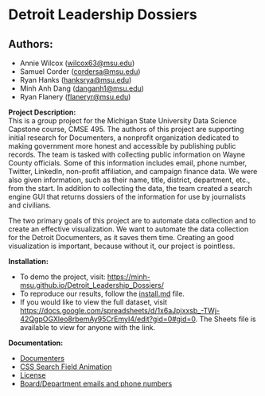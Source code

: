 # Detroit Leadership Dossiers
## Authors:
- Annie Wilcox (wilcox63@msu.edu)
- Samuel Corder (cordersa@msu.edu)
- Ryan Hanks (hanksrya@msu.edu)
- Minh Anh Dang (danganh1@msu.edu)
- Ryan Flanery (flaneryr@msu.edu)

**Project Description:**  
This is a group project for the Michigan State University Data Science Capstone course, CMSE 495. The authors of this project are supporting initial research for Documenters, a nonprofit organization dedicated to making government more honest and accessible by publishing public records. The team is tasked with collecting public information on Wayne County officials. Some of this information includes email, phone number, Twitter, LinkedIn, non-profit affiliation, and campaign finance data. We were also given information, such as their name, title, district, department, etc., from the start. In addition to collecting the data, the team created a search engine GUI that returns dossiers of the information for use by journalists and civilians. 

The two primary goals of this project are to automate data collection and to create an effective visualization. We want to automate the data collection for the Detroit Documenters, as it saves them time. Creating an good visualization is important, because without it, our project is pointless.

**Installation:**
* To demo the project, visit: https://minh-msu.github.io/Detroit_Leadership_Dossiers/
* To reproduce our results, follow the [install.md](https://github.com/minh-msu/CMSE495_Documenters/blob/main/install.md) file.
* If you would like to view the full dataset, visit https://docs.google.com/spreadsheets/d/1x6aJpjxxsb_-TWj-42QgpOGXleo8rbemAy95CrEmyI4/edit?gid=0#gid=0. The Sheets file is available to view for anyone with the link.

**Documentation:**
* [Documenters](https://www.documenters.org/)
* [CSS Search Field Animation](https://codepen.io/sebastianpopp/pen/myYmmy)
* [License](https://github.com/minh-msu/CMSE495_Documenters/blob/main/LICENSE.txt)
* [Board/Department emails and phone numbers](https://detroitmi.gov/government/boards)
